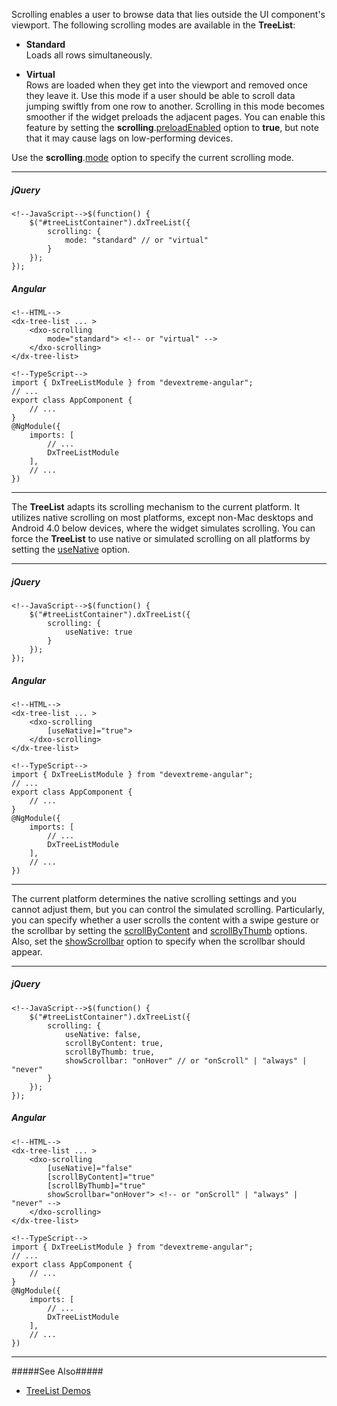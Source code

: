 Scrolling enables a user to browse data that lies outside the UI component's viewport. The following scrolling modes are available in the **TreeList**:

- **Standard**      
Loads all rows simultaneously.

- **Virtual**       
Rows are loaded when they get into the viewport and removed once they leave it. Use this mode if a user should be able to scroll data jumping swiftly from one row to another. Scrolling in this mode becomes smoother if the widget preloads the adjacent pages. You can enable this feature by setting the **scrolling**.[preloadEnabled](/api-reference/10%20UI%20Widgets/GridBase/1%20Configuration/scrolling/preloadEnabled.md '/Documentation/ApiReference/UI_Widgets/dxTreeList/Configuration/scrolling/#preloadEnabled') option to **true**, but note that it may cause lags on low-performing devices.

Use the **scrolling**.[mode](/api-reference/10%20UI%20Widgets/dxTreeList/1%20Configuration/scrolling/mode.md '/Documentation/ApiReference/UI_Widgets/dxTreeList/Configuration/scrolling/#mode') option to specify the current scrolling mode.

---
##### jQuery

    <!--JavaScript-->$(function() {
        $("#treeListContainer").dxTreeList({
            scrolling: {
                mode: "standard" // or "virtual"
            }
        });
    });

##### Angular
    
    <!--HTML-->
    <dx-tree-list ... >
        <dxo-scrolling
            mode="standard"> <!-- or "virtual" -->
        </dxo-scrolling>
    </dx-tree-list>

    <!--TypeScript-->
    import { DxTreeListModule } from "devextreme-angular";
    // ...
    export class AppComponent {
        // ...
    }
    @NgModule({
        imports: [
            // ...
            DxTreeListModule
        ],
        // ...
    })
    
---

The **TreeList** adapts its scrolling mechanism to the current platform. It utilizes native scrolling on most platforms, except non-Mac desktops and Android 4.0 below devices, where the widget simulates scrolling. You can force the **TreeList** to use native or simulated scrolling on all platforms by setting the [useNative](/api-reference/10%20UI%20Widgets/GridBase/1%20Configuration/scrolling/useNative.md '/Documentation/ApiReference/UI_Widgets/dxTreeList/Configuration/scrolling/#useNative') option.

---
##### jQuery

    <!--JavaScript-->$(function() {
        $("#treeListContainer").dxTreeList({
            scrolling: {
                useNative: true
            }
        });
    });

##### Angular
    
    <!--HTML-->
    <dx-tree-list ... >
        <dxo-scrolling
            [useNative]="true">
        </dxo-scrolling>
    </dx-tree-list>

    <!--TypeScript-->
    import { DxTreeListModule } from "devextreme-angular";
    // ...
    export class AppComponent {
        // ...
    }
    @NgModule({
        imports: [
            // ...
            DxTreeListModule
        ],
        // ...
    })
    
---

The current platform determines the native scrolling settings and you cannot adjust them, but you can control the simulated scrolling. Particularly, you can specify whether a user scrolls the content with a swipe gesture or the scrollbar by setting the [scrollByContent](/api-reference/10%20UI%20Widgets/GridBase/1%20Configuration/scrolling/scrollByContent.md '/Documentation/ApiReference/UI_Widgets/dxTreeList/Configuration/scrolling/#scrollByContent') and [scrollByThumb](/api-reference/10%20UI%20Widgets/GridBase/1%20Configuration/scrolling/scrollByThumb.md '/Documentation/ApiReference/UI_Widgets/dxTreeList/Configuration/scrolling/#scrollByThumb') options. Also, set the [showScrollbar](/api-reference/10%20UI%20Widgets/GridBase/1%20Configuration/scrolling/showScrollbar.md '/Documentation/ApiReference/UI_Widgets/dxTreeList/Configuration/scrolling/#showScrollbar') option to specify when the scrollbar should appear.

---
##### jQuery

    <!--JavaScript-->$(function() {
        $("#treeListContainer").dxTreeList({
            scrolling: {
                useNative: false,
                scrollByContent: true,
                scrollByThumb: true,
                showScrollbar: "onHover" // or "onScroll" | "always" | "never"
            }
        });
    });

##### Angular
    
    <!--HTML-->
    <dx-tree-list ... >
        <dxo-scrolling
            [useNative]="false"
            [scrollByContent]="true"
            [scrollByThumb]="true"
            showScrollbar="onHover"> <!-- or "onScroll" | "always" | "never" -->
        </dxo-scrolling>
    </dx-tree-list>

    <!--TypeScript-->
    import { DxTreeListModule } from "devextreme-angular";
    // ...
    export class AppComponent {
        // ...
    }
    @NgModule({
        imports: [
            // ...
            DxTreeListModule
        ],
        // ...
    })
    
---

#####See Also#####
- [TreeList Demos](https://js.devexpress.com/Demos/WidgetsGallery/Demo/TreeList/Overview)
